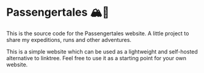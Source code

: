 # Passengertales 🏔️🙌

This is the source code for the Passengertales website. A little project to share my expeditions, runs and other adventures.

This is a simple website which can be used as a lightweight and self-hosted alternative to linktree.
Feel free to use it as a starting point for your own website.
